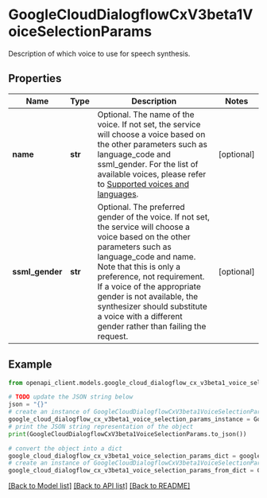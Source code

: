 # GoogleCloudDialogflowCxV3beta1VoiceSelectionParams

Description of which voice to use for speech synthesis.

## Properties

Name | Type | Description | Notes
------------ | ------------- | ------------- | -------------
**name** | **str** | Optional. The name of the voice. If not set, the service will choose a voice based on the other parameters such as language_code and ssml_gender. For the list of available voices, please refer to [Supported voices and languages](https://cloud.google.com/text-to-speech/docs/voices). | [optional] 
**ssml_gender** | **str** | Optional. The preferred gender of the voice. If not set, the service will choose a voice based on the other parameters such as language_code and name. Note that this is only a preference, not requirement. If a voice of the appropriate gender is not available, the synthesizer should substitute a voice with a different gender rather than failing the request. | [optional] 

## Example

```python
from openapi_client.models.google_cloud_dialogflow_cx_v3beta1_voice_selection_params import GoogleCloudDialogflowCxV3beta1VoiceSelectionParams

# TODO update the JSON string below
json = "{}"
# create an instance of GoogleCloudDialogflowCxV3beta1VoiceSelectionParams from a JSON string
google_cloud_dialogflow_cx_v3beta1_voice_selection_params_instance = GoogleCloudDialogflowCxV3beta1VoiceSelectionParams.from_json(json)
# print the JSON string representation of the object
print(GoogleCloudDialogflowCxV3beta1VoiceSelectionParams.to_json())

# convert the object into a dict
google_cloud_dialogflow_cx_v3beta1_voice_selection_params_dict = google_cloud_dialogflow_cx_v3beta1_voice_selection_params_instance.to_dict()
# create an instance of GoogleCloudDialogflowCxV3beta1VoiceSelectionParams from a dict
google_cloud_dialogflow_cx_v3beta1_voice_selection_params_from_dict = GoogleCloudDialogflowCxV3beta1VoiceSelectionParams.from_dict(google_cloud_dialogflow_cx_v3beta1_voice_selection_params_dict)
```
[[Back to Model list]](../README.md#documentation-for-models) [[Back to API list]](../README.md#documentation-for-api-endpoints) [[Back to README]](../README.md)


